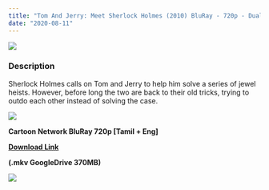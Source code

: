```yaml
---
title: "Tom And Jerry: Meet Sherlock Holmes (2010) BluRay - 720p - Dual Aud [Tamil + English] - x264 - 350MB"
date: "2020-08-11"
---
```


[![](https://1.bp.blogspot.com/-qFwYxe1I-u0/XUMNNFfthJI/AAAAAAAAApI/DyVT0BwuivAfZtWCqBpqIqtIcUQHxEb2QCLcBGAs/s640/dcswchk-5f245929-62b2-4d20-8833-1c4f0fcc08c3.png)](https://1.bp.blogspot.com/-qFwYxe1I-u0/XUMNNFfthJI/AAAAAAAAApI/DyVT0BwuivAfZtWCqBpqIqtIcUQHxEb2QCLcBGAs/s1600/dcswchk-5f245929-62b2-4d20-8833-1c4f0fcc08c3.png)

### Description

Sherlock Holmes calls on Tom and Jerry to help him solve a series of jewel heists. However, before long the two are back to their old tricks, trying to outdo each other instead of solving the case.

[![](https://1.bp.blogspot.com/-fai1ZuUwnbA/XIjy2aT4irI/AAAAAAAAANw/WFW0YRK47_8GLAt3pPBSzBk0GJA6Mk5fgCPcBGAYYCw/s1600/torrborder.gif)](https://1.bp.blogspot.com/-fai1ZuUwnbA/XIjy2aT4irI/AAAAAAAAANw/WFW0YRK47_8GLAt3pPBSzBk0GJA6Mk5fgCPcBGAYYCw/s1600/torrborder.gif)

**Cartoon Network BluRay 720p \[Tamil + Eng\]**

**[Download Link](https://drive.google.com/file/d/1_ReIYsiUK8esB30T_5AEAjCOXj_9Q1h-/view)**

**(.mkv GoogleDrive 370MB)**

[![](https://1.bp.blogspot.com/-fai1ZuUwnbA/XIjy2aT4irI/AAAAAAAAANw/WFW0YRK47_8GLAt3pPBSzBk0GJA6Mk5fgCPcBGAYYCw/s1600/torrborder.gif)](https://1.bp.blogspot.com/-fai1ZuUwnbA/XIjy2aT4irI/AAAAAAAAANw/WFW0YRK47_8GLAt3pPBSzBk0GJA6Mk5fgCPcBGAYYCw/s1600/torrborder.gif)
